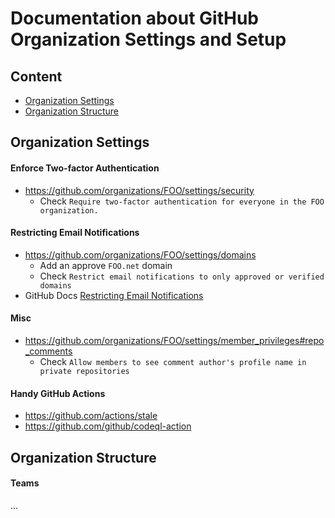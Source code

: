 # Documentation about GitHub Organization Settings and Setup

## Content
* [Organization Settings](https://github.com/FOO/github/edit/main/README.md#organization-settings)
* [Organization Structure](https://github.com/FOO/github/edit/main/README.md#organization-structure)


## Organization Settings

#### Enforce Two-factor Authentication
* https://github.com/organizations/FOO/settings/security
  * Check `Require two-factor authentication for everyone in the FOO organization.` 

#### Restricting Email Notifications
* https://github.com/organizations/FOO/settings/domains
  *  Add an approve `FOO.net` domain
  *  Check `Restrict email notifications to only approved or verified domains`
* GitHub Docs [Restricting Email Notifications](https://docs.github.com/en/enterprise-server@3.4/organizations/keeping-your-organization-secure/managing-security-settings-for-your-organization/restricting-email-notifications-for-your-organization#restricting-email-notifications)

#### Misc
* https://github.com/organizations/FOO/settings/member_privileges#repo_comments
  * Check `Allow members to see comment author's profile name in private repositories`

#### Handy GitHub Actions
- https://github.com/actions/stale
- https://github.com/github/codeql-action

## Organization Structure

#### Teams
...

